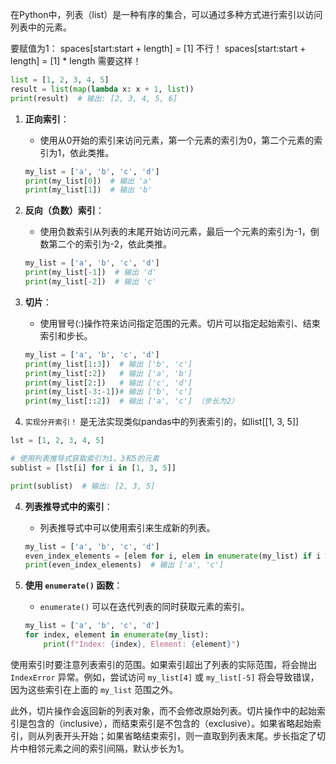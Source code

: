 在Python中，列表（list）是一种有序的集合，可以通过多种方式进行索引以访问列表中的元素。

要赋值为1：
spaces\[start:start + length\] = \[1] 不行！
spaces\[start:start + length\] = \[1] * length 需要这样！
```python
list = [1, 2, 3, 4, 5]
result = list(map(lambda x: x + 1, list))
print(result)  # 输出: [2, 3, 4, 5, 6]

```



1. **正向索引**：
   - 使用从0开始的索引来访问元素，第一个元素的索引为0，第二个元素的索引为1，依此类推。
   ```python
   my_list = ['a', 'b', 'c', 'd']
   print(my_list[0])  # 输出 'a'
   print(my_list[1])  # 输出 'b'
   ```

2. **反向（负数）索引**：
   - 使用负数索引从列表的末尾开始访问元素，最后一个元素的索引为-1，倒数第二个的索引为-2，依此类推。
   ```python
   my_list = ['a', 'b', 'c', 'd']
   print(my_list[-1])  # 输出 'd'
   print(my_list[-2])  # 输出 'c'
   ```

3. **切片**：
   - 使用冒号(:)操作符来访问指定范围的元素。切片可以指定起始索引、结束索引和步长。
   ```python
   my_list = ['a', 'b', 'c', 'd']
   print(my_list[1:3])  # 输出 ['b', 'c']
   print(my_list[:2])   # 输出 ['a', 'b']
   print(my_list[2:])   # 输出 ['c', 'd']
   print(my_list[-3:-1])# 输出 ['b', 'c']
   print(my_list[::2])  # 输出 ['a', 'c'] （步长为2）
   ```

4. `实现分开索引！`
是无法实现类似pandas中的列表索引的，如list\[\[1, 3, 5\]\]
```python
lst = [1, 2, 3, 4, 5]

# 使用列表推导式获取索引为1、3和5的元素
sublist = [lst[i] for i in [1, 3, 5]]

print(sublist)  # 输出: [2, 3, 5]

```


4. **列表推导式中的索引**：
   - 列表推导式中可以使用索引来生成新的列表。
   ```python
   my_list = ['a', 'b', 'c', 'd']
   even_index_elements = [elem for i, elem in enumerate(my_list) if i % 2 == 0]
   print(even_index_elements)  # 输出 ['a', 'c']
   ```

5. **使用 `enumerate()` 函数**：
   - `enumerate()` 可以在迭代列表的同时获取元素的索引。
   ```python
   my_list = ['a', 'b', 'c', 'd']
   for index, element in enumerate(my_list):
       print(f"Index: {index}, Element: {element}")
   ```

使用索引时要注意列表索引的范围。如果索引超出了列表的实际范围，将会抛出 `IndexError` 异常。例如，尝试访问 `my_list[4]` 或 `my_list[-5]` 将会导致错误，因为这些索引在上面的 `my_list` 范围之外。

此外，切片操作会返回新的列表对象，而不会修改原始列表。切片操作中的起始索引是包含的（inclusive），而结束索引是不包含的（exclusive）。如果省略起始索引，则从列表开头开始；如果省略结束索引，则一直取到列表末尾。步长指定了切片中相邻元素之间的索引间隔，默认步长为1。
